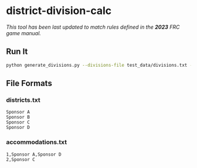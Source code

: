 # district-division-calc

*This tool has been last updated to match rules defined in the **2023** FRC game manual.*

## Run It

```bash
python generate_divisions.py --divisions-file test_data/divisions.txt --out-file test_data/out.txt --district FIM --api-key "username:guid" --num-teams 160 --accommodations-file test_data/accommodations.txt --season 2023
```

## File Formats

### districts.txt

```plaintext
Sponsor A
Sponsor B
Sponsor C
Sponsor D
```

### accommodations.txt

```plaintext
1,Sponsor A,Sponsor D
2,Sponsor C
```
